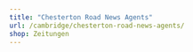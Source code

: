 ```yaml
---
title: "Chesterton Road News Agents"
url: /cambridge/chesterton-road-news-agents/
shop: Zeitungen
---
```

